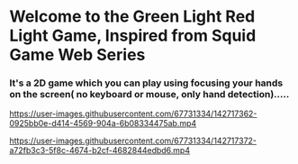 # Welcome to the Green Light Red Light Game, Inspired from Squid Game Web Series

### It's a 2D game which you can play using focusing your hands on the screen( no keyboard or mouse, only hand detection).....



https://user-images.githubusercontent.com/67731334/142717362-0925bb0e-d414-4569-904a-6b08334475ab.mp4




https://user-images.githubusercontent.com/67731334/142717372-a72fb3c3-5f8c-4674-b2cf-4682844edbd6.mp4

